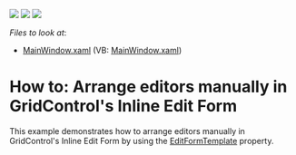 <!-- default badges list -->
![](https://img.shields.io/endpoint?url=https://codecentral.devexpress.com/api/v1/VersionRange/128648299/15.2.4%2B)
[![](https://img.shields.io/badge/Open_in_DevExpress_Support_Center-FF7200?style=flat-square&logo=DevExpress&logoColor=white)](https://supportcenter.devexpress.com/ticket/details/T418223)
[![](https://img.shields.io/badge/📖_How_to_use_DevExpress_Examples-e9f6fc?style=flat-square)](https://docs.devexpress.com/GeneralInformation/403183)
<!-- default badges end -->
<!-- default file list -->
*Files to look at*:

* [MainWindow.xaml](./CS/DXSample/MainWindow.xaml) (VB: [MainWindow.xaml](./VB/DXSample/MainWindow.xaml))
<!-- default file list end -->
# How to: Arrange editors manually in GridControl's Inline Edit Form


This example demonstrates how to arrange editors manually in GridControl's Inline Edit Form by using the <a href="https://documentation.devexpress.com/WPF/DevExpressXpfGridTableView_EditFormTemplatetopic.aspx">EditFormTemplate</a> property.

<br/>


